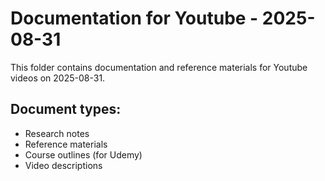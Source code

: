 # Documentation for Youtube - 2025-08-31

This folder contains documentation and reference materials for Youtube videos on 2025-08-31.

## Document types:
- Research notes
- Reference materials
- Course outlines (for Udemy)
- Video descriptions
